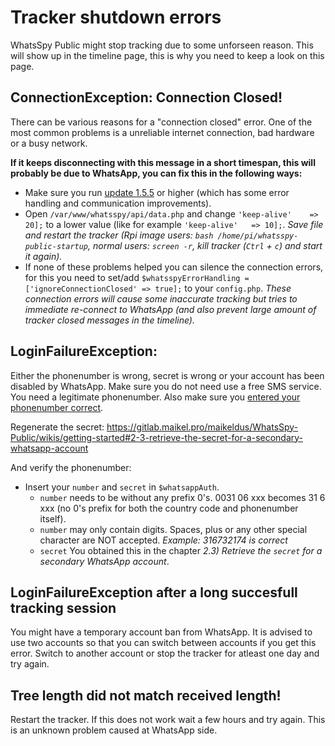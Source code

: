 # Tracker shutdown errors

WhatsSpy Public might stop tracking due to some unforseen reason. This will show up in the timeline page, this is why you need to keep a look on this page.

## ConnectionException: Connection Closed!

There can be various reasons for a "connection closed" error. One of the most common problems is a unreliable internet connection, bad hardware or a busy network. 

**If it keeps disconnecting with this message in a short timespan, this will probably be due to WhatsApp, you can fix this in the following ways:**

* Make sure you run [update 1.5.5](https://gitlab.maikel.pro/maikeldus/WhatsSpy-Public/wikis/updates) or higher (which has some error handling and communication improvements).
* Open `/var/www/whatsspy/api/data.php` and change `'keep-alive' 	=> 20];` to a lower value (like for example `'keep-alive' 	=> 10];`. *Save file and restart the tracker (Rpi image users: `bash /home/pi/whatsspy-public-startup`, normal users: `screen -r`, kill tracker (`Ctrl` + `c`) and start it again).*
* If none of these problems helped you can silence the connection errors, for this you need to set/add `$whatsspyErrorHandling = ['ignoreConnectionClosed' => true];` to your `config.php`. *These connection errors will cause some inaccurate tracking but tries to immediate re-connect to WhatsApp (and also prevent large amount of tracker closed messages in the timeline).*

##  LoginFailureException:

Either the phonenumber is wrong, secret is wrong or your account has been disabled by WhatsApp. Make sure you do not need use a free SMS service. You need a legitimate phonenumber. Also make sure you [entered your phonenumber correct](https://gitlab.maikel.pro/maikeldus/WhatsSpy-Public/wikis/getting-started#2-4-setup-the-config).

Regenerate the secret: https://gitlab.maikel.pro/maikeldus/WhatsSpy-Public/wikis/getting-started#2-3-retrieve-the-secret-for-a-secondary-whatsapp-account

And verify the phonenumber:

* Insert your `number` and `secret` in `$whatsappAuth`. 
  * `number` needs to be <countrycode><phonenumber> without any prefix 0's. 0031 06 xxx becomes 31 6 xxx (no 0's prefix for both the country code and phonenumber itself).
  * `number` may only contain digits. Spaces, plus or any other special character are NOT accepted. *Example: 316732174 is correct*
  * `secret` You obtained this in the chapter *2.3) Retrieve the `secret` for a secondary WhatsApp account*.

##  LoginFailureException after a long succesfull tracking session

You might have a temporary account ban from WhatsApp. It is advised to use two accounts so that you can switch between accounts if you get this error. Switch to another account or stop the tracker for atleast one day and try again.


## Tree length did not match received length!

Restart the tracker. If this does not work wait a few hours and try again. This is an unknown problem caused at WhatsApp side.